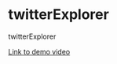 twitterExplorer
===============

twitterExplorer

[Link to demo video](http://www.youtube.com/watch?v=jNLe84iy960)
